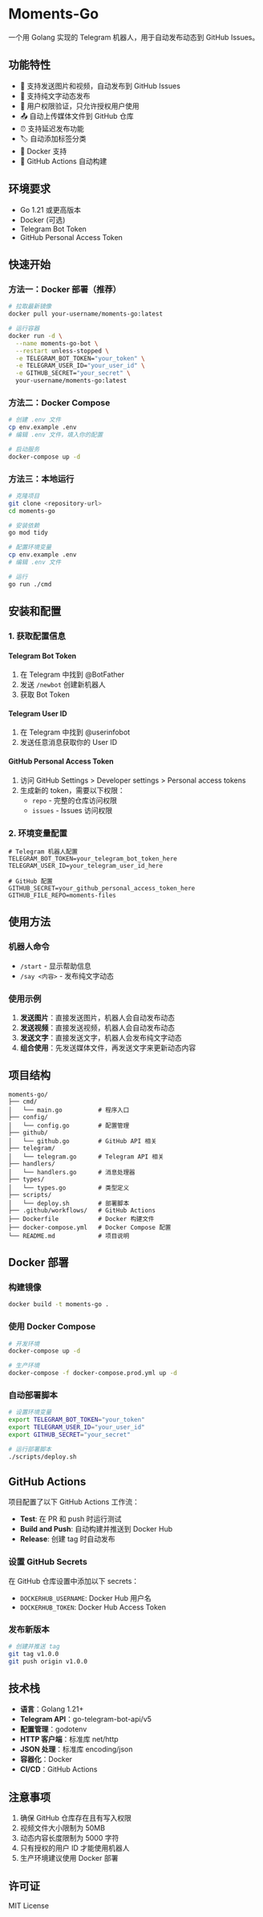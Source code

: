 # Moments-Go

一个用 Golang 实现的 Telegram 机器人，用于自动发布动态到 GitHub Issues。

## 功能特性

- 📱 支持发送图片和视频，自动发布到 GitHub Issues
- 💬 支持纯文字动态发布
- 🔐 用户权限验证，只允许授权用户使用
- 📤 自动上传媒体文件到 GitHub 仓库
- ⏰ 支持延迟发布功能
- 🏷️ 自动添加标签分类
- 🐳 Docker 支持
- 🔄 GitHub Actions 自动构建

## 环境要求

- Go 1.21 或更高版本
- Docker (可选)
- Telegram Bot Token
- GitHub Personal Access Token

## 快速开始

### 方法一：Docker 部署（推荐）

```bash
# 拉取最新镜像
docker pull your-username/moments-go:latest

# 运行容器
docker run -d \
  --name moments-go-bot \
  --restart unless-stopped \
  -e TELEGRAM_BOT_TOKEN="your_token" \
  -e TELEGRAM_USER_ID="your_user_id" \
  -e GITHUB_SECRET="your_secret" \
  your-username/moments-go:latest
```

### 方法二：Docker Compose

```bash
# 创建 .env 文件
cp env.example .env
# 编辑 .env 文件，填入你的配置

# 启动服务
docker-compose up -d
```

### 方法三：本地运行

```bash
# 克隆项目
git clone <repository-url>
cd moments-go

# 安装依赖
go mod tidy

# 配置环境变量
cp env.example .env
# 编辑 .env 文件

# 运行
go run ./cmd
```

## 安装和配置

### 1. 获取配置信息

#### Telegram Bot Token
1. 在 Telegram 中找到 @BotFather
2. 发送 `/newbot` 创建新机器人
3. 获取 Bot Token

#### Telegram User ID
1. 在 Telegram 中找到 @userinfobot
2. 发送任意消息获取你的 User ID

#### GitHub Personal Access Token
1. 访问 GitHub Settings > Developer settings > Personal access tokens
2. 生成新的 token，需要以下权限：
   - `repo` - 完整的仓库访问权限
   - `issues` - Issues 访问权限

### 2. 环境变量配置

```env
# Telegram 机器人配置
TELEGRAM_BOT_TOKEN=your_telegram_bot_token_here
TELEGRAM_USER_ID=your_telegram_user_id_here

# GitHub 配置
GITHUB_SECRET=your_github_personal_access_token_here
GITHUB_FILE_REPO=moments-files
```

## 使用方法

### 机器人命令

- `/start` - 显示帮助信息
- `/say <内容>` - 发布纯文字动态

### 使用示例

1. **发送图片**：直接发送图片，机器人会自动发布动态
2. **发送视频**：直接发送视频，机器人会自动发布动态
3. **发送文字**：直接发送文字，机器人会发布纯文字动态
4. **组合使用**：先发送媒体文件，再发送文字来更新动态内容

## 项目结构

```
moments-go/
├── cmd/
│   └── main.go          # 程序入口
├── config/
│   └── config.go        # 配置管理
├── github/
│   └── github.go        # GitHub API 相关
├── telegram/
│   └── telegram.go      # Telegram API 相关
├── handlers/
│   └── handlers.go      # 消息处理器
├── types/
│   └── types.go         # 类型定义
├── scripts/
│   └── deploy.sh        # 部署脚本
├── .github/workflows/   # GitHub Actions
├── Dockerfile           # Docker 构建文件
├── docker-compose.yml   # Docker Compose 配置
└── README.md            # 项目说明
```

## Docker 部署

### 构建镜像

```bash
docker build -t moments-go .
```

### 使用 Docker Compose

```bash
# 开发环境
docker-compose up -d

# 生产环境
docker-compose -f docker-compose.prod.yml up -d
```

### 自动部署脚本

```bash
# 设置环境变量
export TELEGRAM_BOT_TOKEN="your_token"
export TELEGRAM_USER_ID="your_user_id"
export GITHUB_SECRET="your_secret"

# 运行部署脚本
./scripts/deploy.sh
```

## GitHub Actions

项目配置了以下 GitHub Actions 工作流：

- **Test**: 在 PR 和 push 时运行测试
- **Build and Push**: 自动构建并推送到 Docker Hub
- **Release**: 创建 tag 时自动发布

### 设置 GitHub Secrets

在 GitHub 仓库设置中添加以下 secrets：

- `DOCKERHUB_USERNAME`: Docker Hub 用户名
- `DOCKERHUB_TOKEN`: Docker Hub Access Token

### 发布新版本

```bash
# 创建并推送 tag
git tag v1.0.0
git push origin v1.0.0
```

## 技术栈

- **语言**：Golang 1.21+
- **Telegram API**：go-telegram-bot-api/v5
- **配置管理**：godotenv
- **HTTP 客户端**：标准库 net/http
- **JSON 处理**：标准库 encoding/json
- **容器化**：Docker
- **CI/CD**：GitHub Actions

## 注意事项

1. 确保 GitHub 仓库存在且有写入权限
2. 视频文件大小限制为 50MB
3. 动态内容长度限制为 5000 字符
4. 只有授权的用户 ID 才能使用机器人
5. 生产环境建议使用 Docker 部署

## 许可证

MIT License 
